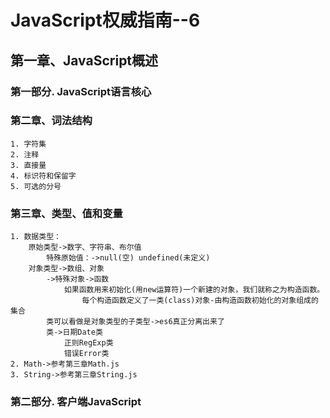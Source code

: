 # JavaScript权威指南--6
    
## 第一章、JavaScript概述
    
### 第一部分. JavaScript语言核心

### 第二章、词法结构
    
    1. 字符集
    2. 注释
    3. 直接量
    4. 标识符和保留字
    5. 可选的分号

###  第三章、类型、值和变量

    1. 数据类型：
        原始类型->数字、字符串、布尔值
            特殊原始值：->null(空) undefined(未定义)
        对象类型->数组、对象
            ->特殊对象->函数
                如果函数用来初始化(用new运算符)一个新建的对象，我们就称之为构造函数。
                    每个构造函数定义了一类(class)对象-由构造函数初始化的对象组成的集合
            类可以看做是对象类型的子类型->es6真正分离出来了
            类->日期Date类
                正则RegExp类
                错误Error类 
	2. Math->参考第三章Math.js
	3. String->参考第三章String.js
		   
### 第二部分. 客户端JavaScript